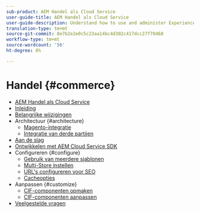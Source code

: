 ```yaml
---
sub-product: AEM Handel als Cloud Service
user-guide-title: AEM Handel als Cloud Service
user-guide-description: Understand how to use and administer Experience Manager Commerce as a Cloud Service.
translation-type: tm+mt
source-git-commit: 8e7b2e2e0c5c23aa14bc4d302c417dcc27f70468
workflow-type: tm+mt
source-wordcount: '56'
ht-degree: 8%

---
```



# Handel {#commerce}

+ [AEM Handel als Cloud Service](/help/commerce-cloud/home.md)
+ [Inleiding](overview.md)
+ [Belangrijke wijzigingen](changes.md)
+ Architectuur {#architecture}
   + [Magento-integratie](architecture/magento.md)
   + [Integratie van derde partijen](architecture/third-party.md)
+ [Aan de slag](getting-started.md)
+ [Ontwikkelen met AEM Cloud Service SDK](develop.md)
+ Configureren {#configure}
   + [Gebruik van meerdere sjablonen](configuring/multi-template-usage.md)
   + [Multi-Store instellen](configuring/multi-store-setup.md)
   + [URL&#39;s configureren voor SEO](configuring/advanced-url-configuration.md)
   + [Cacheopties](configuring/caching.md)
+ Aanpassen {#customize}
   + [CIF-componenten opmaken](customizing/style-cif-component.md)
   + [CIF-componenten aanpassen](customizing/customize-cif-components.md)
+ [Veelgestelde vragen](faq.md)
